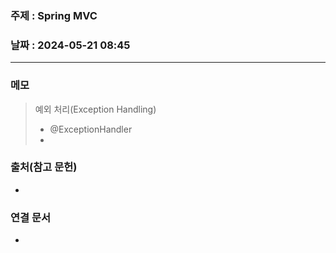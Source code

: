 ### 주제 : Spring MVC

### 날짜 : 2024-05-21 08:45
----
### 메모
> 예외 처리(Exception Handling)
> 	- @ExceptionHandler
> 	- 
### 출처(참고 문헌)
-

### 연결 문서
-
